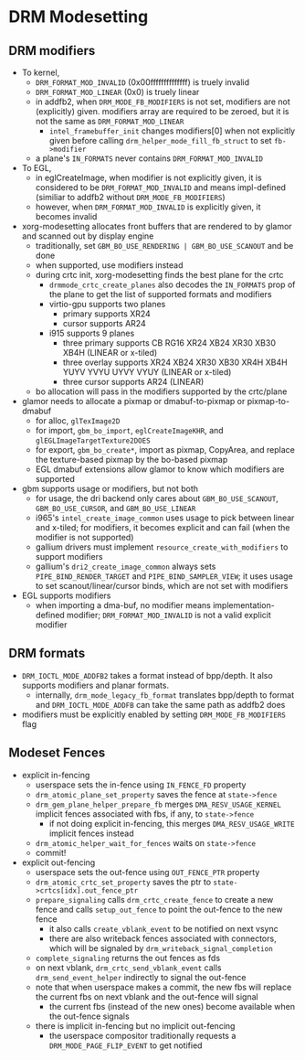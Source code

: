 DRM Modesetting
===============

## DRM modifiers

- To kernel,
  - `DRM_FORMAT_MOD_INVALID` (0x00ffffffffffffff) is truely invalid
  - `DRM_FORMAT_MOD_LINEAR` (0x0) is truely linear
  - in addfb2, when `DRM_MODE_FB_MODIFIERS` is not set, modifiers are not
    (explicitly) given.  modifiers array are required to be zeroed, but it is
    not the same as `DRM_FORMAT_MOD_LINEAR`
    - `intel_framebuffer_init` changes modifiers[0] when not explicitly given
      before calling `drm_helper_mode_fill_fb_struct` to set `fb->modifier`
  - a plane's `IN_FORMATS` never contains `DRM_FORMAT_MOD_INVALID`
- To EGL,
  - in eglCreateImage, when modifier is not explicitly given, it is considered
    to be `DRM_FORMAT_MOD_INVALID` and means impl-defined (similiar to addfb2
    without `DRM_MODE_FB_MODIFIERS`)
  - however, when `DRM_FORMAT_MOD_INVALID` is explicitly given, it becomes
    invalid
- xorg-modesetting allocates front buffers that are rendered to by glamor and
  scanned out by display engine
  - traditionally, set `GBM_BO_USE_RENDERING | GBM_BO_USE_SCANOUT` and be done
  - when supported, use modifiers instead
  - during crtc init, xorg-modesetting finds the best plane for the crtc
    - `drmmode_crtc_create_planes` also decodes the `IN_FORMATS` prop of the
      plane to get the list of supported formats and modifiers
    - virtio-gpu supports two planes
      - primary supports XR24
      - cursor supports AR24
    - i915 supports 9 planes
      - three primary supports CB RG16 XR24 XB24 XR30 XB30 XB4H (LINEAR or x-tiled)
      - three overlay supports XR24 XB24 XR30 XB30 XR4H XB4H YUYV YVYU UYVY VYUY (LINEAR or x-tiled)
      - three cursor supports AR24 (LINEAR)
  - bo allocation will pass in the modifiers supported by the crtc/plane
- glamor needs to allocate a pixmap or dmabuf-to-pixmap or pixmap-to-dmabuf
  - for alloc, `glTexImage2D`
  - for import, `gbm_bo_import`, `eglCreateImageKHR`, and
    `glEGLImageTargetTexture2DOES`
  - for export, `gbm_bo_create*`, import as pixmap, CopyArea, and replace the
    texture-based pixmap by the bo-based pixmap
  - EGL dmabuf extensions allow glamor to know which modifiers are supported
- gbm supports usage or modifiers, but not both
  - for usage, the dri backend only cares about `GBM_BO_USE_SCANOUT`,
    `GBM_BO_USE_CURSOR`, and `GBM_BO_USE_LINEAR`
  - i965's `intel_create_image_common` uses usage to pick between linear and
    x-tiled; for modifiers, it becomes explicit and can fail (when the
    modifier is not supported)
  - gallium drivers must implement `resource_create_with_modifiers` to support
    modifiers
  - gallium's `dri2_create_image_common` always sets `PIPE_BIND_RENDER_TARGET`
    and `PIPE_BIND_SAMPLER_VIEW`; it uses usage to set scanout/linear/cursor
    binds, which are not set with modifiers
- EGL supports modifiers
  - when importing a dma-buf, no modifier means implementation-defined
    modifier; `DRM_FORMAT_MOD_INVALID` is not a valid explicit modifier

## DRM formats

- `DRM_IOCTL_MODE_ADDFB2` takes a format instead of bpp/depth.  It also
  supports modifiers and planar formats.
  - internally, `drm_mode_legacy_fb_format` translates bpp/depth to format and
    `DRM_IOCTL_MODE_ADDFB` can take the same path as addfb2 does
- modifiers must be explicitly enabled by setting `DRM_MODE_FB_MODIFIERS` flag

## Modeset Fences

- explicit in-fencing
  - userspace sets the in-fence using `IN_FENCE_FD` property
  - `drm_atomic_plane_set_property` saves the fence at `state->fence`
  - `drm_gem_plane_helper_prepare_fb` merges `DMA_RESV_USAGE_KERNEL` implicit
    fences associated with fbs, if any, to `state->fence`
    - if not doing explicit in-fencing, this merges `DMA_RESV_USAGE_WRITE`
      implicit fences instead
  - `drm_atomic_helper_wait_for_fences` waits on `state->fence`
  - commit!
- explicit out-fencing
  - userspace sets the out-fence using `OUT_FENCE_PTR` property
  - `drm_atomic_crtc_set_property` saves the ptr to
    `state->crtcs[idx].out_fence_ptr`
  - `prepare_signaling` calls `drm_crtc_create_fence` to create a new fence
    and calls `setup_out_fence` to point the out-fence to the new fence
    - it also calls `create_vblank_event` to be notified on next vsync
    - there are also writeback fences associated with connectors, which will
      be signaled by `drm_writeback_signal_completion`
  - `complete_signaling` returns the out fences as fds
  - on next vblank, `drm_crtc_send_vblank_event` calls `drm_send_event_helper`
    indirectly to signal the out-fence
  - note that when userspace makes a commit, the new fbs will replace the
    current fbs on next vblank and the out-fence will signal
    - the current fbs (instead of the new ones) become available when the
      out-fence signals
  - there is implicit in-fencing but no implicit out-fencing
    - the userspace compositor traditionally requests a
      `DRM_MODE_PAGE_FLIP_EVENT` to get notified

